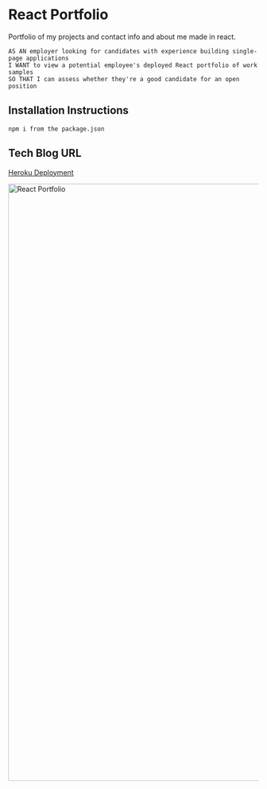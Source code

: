 # React Portfolio

Portfolio of my projects and contact info and about me made in react.

```
AS AN employer looking for candidates with experience building single-page applications
I WANT to view a potential employee's deployed React portfolio of work samples
SO THAT I can assess whether they're a good candidate for an open position
```

## Installation Instructions

```
npm i from the package.json
```

## Tech Blog URL

[Heroku Deployment](https://otterpop7-react-portfolio.herokuapp.com/)

<img src="src/images/React-App.png" alt="React Portfolio" width="800" height="1200"></img>
